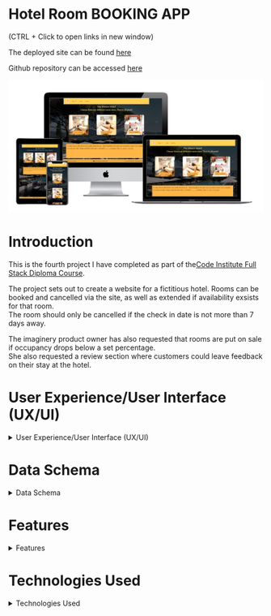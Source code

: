 
# **Hotel Room BOOKING APP**

(CTRL + Click to open links in new window)

The deployed site can be found [here](https://pp4-civ1.herokuapp.com/)

Github repository can be accessed [here](https://github.com/bobshort4bobby4/PP4-Civ1)


![mockup of website](https://github.com/bobshort4bobby4/PP4-Civ1/blob/main/media/mockup-pp4.png)




# **Introduction**

This is the fourth project I have completed as part of the[Code Institute Full Stack Diploma Course](https://codeinstitute.net).  

The project sets out to create a website for a fictitious hotel.  Rooms can be booked and cancelled via the site, as well as extended if availability exsists for that room.  
The room should only be cancelled if the check in date is not more than 7 days away.

The imaginery product owner has also requested that rooms are put on sale if occupancy drops below a set percentage.  
She also requested a review section where customers could leave feedback on their stay at the hotel.
  
# User Experience/User Interface (UX/UI)

<details>  
            
<summary>User Experience/User Interface (UX/UI)</summary>    
  
  
  
   
  
The AGIILE methodology for project development will be used to produce this project, this method involves continual collaboration between all parties and improvments   at every stage. It helps to ensure good quality products are produced within time and financial constraints.
  
   ### User Stories  
  
   #### Casual Visitor Goals
   As a Casual Visitor I want:
  - to be easily able to ascertain information on the hotel and it's locality to aid my purchasing decision.
  - to be able to check availability for my room choice on any particular set of dates to aid my purchasing decision.
  - to navigate easily around the site to avoid frustration whilst using the site and to engender positive emotions towards the business.
  - to have any incorrect input rejected and the error explained clearly and quickly so I do not have any frustrating emotions using the site. 
  - to be able to read reviews about the hotel to determine the quality of the product and aid my purchasing decision.
    
  #### Customer Goals
  As a Customer I want:
  - to be able to easily book a room.
  - to be able to easily cancel a booking if there is more than 7 days to check in to manage my booking.
  - to be able to easly extend my stay if possible to manage my booking .
  - to be easily able to view my booking and account details to make using the site as easy as possible.
  - to be easily able to change account details to make use as easy as possible.
  - to have all actions confirmed to me so as to avoid any confusion or mis-understandings.
  - to be able to leave a review of the hotel to improve my experience using the site/business.  
    
  #### Site Owner/Administrator
  As a Site Owner/Administrator I want:
  - to be able to view and analyse bookings to enable proper planning.
  - to be able to view/change rooms to keep room inventory current.
  - to be able to view customer information to enable efficient communication.
  - to provide a quality website in order to drive sales and increase profits.
  
  #### Epics
  Using the user stories as a frame of reference the following Epics were formulated;
  
  - implement basic html and django structure
  - implement user registration and login
  - implement home pages
  - implement room booking management system
  - implement user feedback system
  - optimise the django admin panel to aid hotel management functions.
  
  The user stories were prioritised using the MoSCoW technique and the Kanban Board feature built-in to Github will be used as an information radiator.
  The user stories were broken down into tasks and these were listed under their respective Epic in the initial Kanban Board/
  Care was taken to ensure should-have proioritised user stories are not greater than 60% of the total.
  
  ### Wireframes
  A full set of wireframes was produced, they can be viewed via the link following.
  This document shows three reviews per page on the reviews page, this number was changed to five in the deployed app, as it displayed better.
  (CTRL + click to open on new page)
  [Link to wireframes pdf](https://github.com/bobshort4bobby4/PP4-Civ1/blob/main/media/pp4-ci-wireframesv2.pdf)  
    
  ### Typography
  I choose The Playfair Display Font  as the  main font for the site.   
    
  ![playfair display font example](https://github.com/bobshort4bobby4/PP4-Civ1/blob/main/media/typography/playfairfont-pp4.png)  
  
  The Playfair font did not display well in the various form fields especially at smaller screen sizes so I choose the Koulen font for these elements.  
    
  ![example of the koulen font](https://github.com/bobshort4bobby4/PP4-Civ1/blob/main/media/typography/koulenfont-pp4.png)  
    
  Both fonts were downloaded from Google fonts.  
  
  ### Images
  
  All images used in this site were obtained from the [Pexels Website](https://www.pexels.com/) and are free to use.
   
  ### Colours
  Colours used are shown below. Black was used for some of the form fields as it was clearer.  
    
![](https://github.com/bobshort4bobby4/PP4-Civ1/blob/main/media/colours-pp4.png)
    
  
  
  
  
  
  
  
  
  
</details>

# Data Schema
<details>
  <summary>Data Schema</summary>
  
  ### Database Relations
  
  Roombook App Models
  
  **RoomType**  
  type:charfield  
  description:textfield  
  price:decimalfield  
  image_url: urlfield  
  image:imagefield  
  
  **Room**  
  room_number: integerfield  
  type:foreginKey(roomtype)
  booked:boolean  
  occupied:boolean  
  
  **Booking**  
  user:foreginkey(AUTH_USER_Model)  
  room_number:foreginkey(Room)  
  check_in:datefield  
  check_out:datefield  
  is_active:boolean    
  
  
  Reviews App Model
  
  **Reviews**  
  user:foreginkey(AUTH_USER_Model)    
  text:textfield  
  created_on:datefield  
  approved:boolean  
  featured:boolean  

[Link to erd pdf](https://github.com/bobshort4bobby4/PP4-Civ1/blob/main/media/erd-pdf-correct.pdf)
![erd](https://github.com/bobshort4bobby4/PP4-Civ1/blob/main/media/pp4-erd-png-correct.png)  
    
    
  ### Django View Types
  I used a mixture of function and Class based views.  
  The Generic views used were 
  - TemplateView
  - DeleteView
  - ListView
  - CreateView  
    
  Two built-in mixins were used also  
  - SuccessMessageMixin
  - LoginRequiredMixin
  

</details>

# Features
<details>
  <summary>Features</summary>
  
  ### Home Page  
  The major element of the landing page is a display inviting the user to check availability for the various room types the hotel offers.  
  Price and a brief description of the rooms are also displayed.  
  The nav-bar is displayed at the top along with various links to social media.  
  The nav-bar is based on a standard bootstrap one and is fully responsive, collasping to  a  hamburger menu at smaller screen sizes.  
  The nav-bar and social links are part of the base template and are displayed on all pages.  
  When a user logs in the 'log out', 'myaccount' and 'logged in as ...' links are displayed.  
  All social links open to a new tab.  
  A carousel of featured reviews is placed on the lower part of the screen.  
    
  ![image of home screen](https://github.com/bobshort4bobby4/PP4-Civ1/blob/main/media/features-readme/home-pp4.png)
  
    
  ### Information Page
  The information page is accessed from the drop down menu from the nav-bar.  
  It contains a brief paragraph of general information on our imaginery hotel and an embedded google map showing it's supposed location.  
    
  ![image of the information page](https://github.com/bobshort4bobby4/PP4-Civ1/blob/main/media/features-readme/infopage-pp4.png)
  
  ### Reviews Page
  The Reviews page displays all approved reviews in groups of 5 per page, the page uses django's ListView's built-in pagination feature to handle this.  
  This page is accessed from the drop down menu in the nav-bar.  
  There is a button to enable logged in users to leave a review, any logged out user is shown an alert and redirected to the home page if they try to submit a review.    
  ![image of review page](https://github.com/bobshort4bobby4/PP4-Civ1/blob/main/media/features-readme/reviewpage-pp4.png)
    
  ### Create Review Page
  A simple page containing a text area for users to input their review, the form validates for content, on submitting the user is alerted with a thank you message and redirected to the home page.  The reviews will not be displayed untill approved via the admin panel, only reviews set to featured = true will be displayed on the home page slider.
    
  ![image of the create review page](https://github.com/bobshort4bobby4/PP4-Civ1/blob/main/media/features-readme/createreviewpage-pp4.png)  
    
  ### Staff Page
  This page is available only to users who are staff.  It is used to approve reviews submitted by customers.  
    
  ![staff page image](https://github.com/bobshort4bobby4/PP4-Civ1/blob/main/media/features-readme/staffpage-pp4.png)
  
  ### Check Availability Page
  This page contains a short description of the type of room the user chose on the home page and a form to input the desired check-in and check-out dates.  
  The form validates the inputted dates for format and correctness.  
  The 'Check Availability' button directs the user to either the booking procedure if there is a room free or to the home page with an informative message if not.  
    
  ![image of the check availability page](https://github.com/bobshort4bobby4/PP4-Civ1/blob/main/media/features-readme/checkavail-pp4.png)  
    
  ### Book Page
  The book page displays the details of the booking and a button to confirm the booking.  If the occupancy rate for that period is below 50% a banner is displayed showing a 10% discount on the booking price. Please see note on how this was calculated in testing section.  
  On booking the user is thanked, the details shown again and re-directed to the home page.
    
  ![image of the booking screen](https://github.com/bobshort4bobby4/PP4-Civ1/blob/main/media/features-readme/bookpage-pp4.png)  
    
  ### MyAccount Page
  
  Available only to logged in users this page lists that customers bookings as well as the option to extend the stay if available, cancel the booking if enough notice(7 days) and an option to change password.  
    
  ![image of the my account page](https://github.com/bobshort4bobby4/PP4-Civ1/blob/main/media/features-readme/myaccountscreen-pp4.png)  
    
  ### Extend Booking Page
  
  Page used to extend the check-out date for the room if free. It displays the details of the booking and a form field to enter the new desired checkout date.  The form data is validated  and the booking is altered if possible, the user is shown a message and redirected to the myaccount page if data is invalid.  
    
  ![image of extend booking page](https://github.com/bobshort4bobby4/PP4-Civ1/blob/main/media/features-readme/extendbookingpage-pp4.png)  
    
  ### Cancel Booking Page 
  This page will be used to cancel the booking (details are displayed ) if there is enough notice. If there is not a message is displayed, if there is the booking is deleted from the database and action confirmed to user via an alert. 
    
  ![image of the cancel booking page](https://github.com/bobshort4bobby4/PP4-Civ1/blob/main/media/features-readme/cancelbookingpage-pp4.png)
    
  ### User Authentification
  All user authentification functions are implemented using the django all-auth package.  The templates are customisied to match the style of website.  
     
  ### Footer  
  All pages have a footer which conatain working links to the hotel for both telephone and email.  
    
  
  ### Admin Panel Features
  
  I made some small additions to the admin panel features, these were functions which I imagined would be useful to a hotel manager in a real-life scenario.  
  ##### Occupancy Rate in roomtype 
  I added two columns in the roomtype relation display which show the ocupancy rate for each room type over 14 and 30 days.  
    
  ![image of occupancy rate display in admin panel](https://github.com/bobshort4bobby4/PP4-Civ1/blob/main/media/features-readme/occupancyrate-pp4.png)  
    
    
  ##### Custom Model Manager
  I added a custom model manager into the bookings model which marks all out of date bookings as in-active.  ie. if a booking's check-out date is in the past, then the booking's 'is_active' field is set to false.   
    
 ##### Actions on Review Relation Display  
  I added three actions to the dropdown list on the review relation display. These allow the manager to process reviews in a more efficient manner.  
   
  ![image of dropdown list on reviews display](https://github.com/bobshort4bobby4/PP4-Civ1/blob/main/media/features-readme/reviewactions-pp4.png)
  
  ##### Custom Filters
  I added several custom filters to some of the relation displays via the admin.py file  
    
  ![image of custom admin panel filters](https://github.com/bobshort4bobby4/PP4-Civ1/blob/main/media/features-readme/customfilters-pp4.png)
  
  
  
  
  
  
  
 </details>
 
 # Technologies Used
<details>
  <summary>Technologies Used</summary>
  
  #### Languages Used
  
  - Python
  - CSS  
  - HTML  
  - CSS  
  
  #### Development Environment
    
  I used the gitpod-full-template for gitpod provided by Code Institute.  
  The app was built using the Django framework.  
  
  
  #### Applications Used
  
  - [Balsamiq](https://www.balsamiq.com) was used to create wireframes for this project.
  - [LucidChart](https://www.lucidchart.com) used for the ERD in readme file.
  - [Git](https://git-scm.com/) Git was used for version control.
  - [GitHub](https://github.com/) GitHub is used to store the projects code.
  - [Heroku](http://www.heroku.com/) Heroku.com was used to deploy the site.
  - [Chrome Developer Tools](https://developer.chrome.com/docs/devtools/) used for layout and responsive testing.
  - [Wave](https://wave.webaim.org/) used for accessibility testing.
  - [W3 Validator](https://jigsaw.w3.org/css-validator/) used to test css code.
  - [pep8online](http://pep8online.com/) pep8online used to validate python code
  - [Windows snip & sketch](https://www.microsoft.com/en-us/p/snip-sketch/9mz95kl8mr0l?activetab=pivot:overviewtab) used to capture screenshots for readme file.
  - [techsini.com](https://techsini.com/) used to create the mock-up used in the readme file.
  - [Freeconvert.com](https://www.freeconvert.com) was used to convert the background image file to the  webp format.  
  - [autoprefixer.github.io](https://autoprefixer.github.io/) used to improve browser compatibility.
  

  
# Deployment and Version Control
<details>  
            
<summary>Deployment</summary>    
  
  
 ### Version Control
  
  Git is an open source version control system and was used for this project. Github was used to store the repository.   
  Git is run locally whereas Github is cloud based.
  
  ###### Forking
  Forking a Github repository is the process of making a copy of any repository that you can use without affecting the original, this original is known as the 
  "upstream repository".
  The process for forking a repository is set out below.
  1. Go to the Github page that hosts the repository you wish to fork.
  1. On the top-right of the page there is a button "Fork".
  1. Click this button.
  1. This creates a repository in your Github home page which is a copy of the original. You can submit and receive changes to the code by using pull requests 
  and/or syncing with the upstream repository.
    
  (Taken from the Github Docs guide "Forking Projects")
    
###### Cloning 
  Cloning a repository involves making a full copy of that repository on your local machine. This makes working on the code easier.  Changes can be pushed back up to the 
  GitHub site or changes from other sources pulled to your local copy. To make a clone follow the process below.
  1. Goto the repository page on GitHub.
  1. Above the file list click on the green button titled "Code".
  1. You can choose to download a zip file of the repository, unpack it on your local machine and open it in your IDE or,
  1. Clone using HTTPS by copying the URL under the HTTPS tab.
  1. Open a terminal window, set current directory to the one you want to contain the clone.
  1. Type `git clone `and paste the URL copied from the GitHub page.
  1. The repository clone will be created on your machine.
    
  (Taken from the Github Docs guide "Cloning a repository")
  
  ### Deployment
  
  ### Heroku

Heroku is a cloud based platform that allows the user to deploy and manage apps easily. The completed version of this project was deployed using Heroku.   
Heroku is fully managed meaning that all the hardware/server issues are taken care of.
It  previously allowed the linking of github repositories which made deploying easier but following a security issue this is not possible currently.
Projects must now be deployed through the heroku app via the terminal command line.  
  
To deploy my project I followed the steps below.
  
  - Remove the collectstatic variable from heroku settings and set debug to false in settings.py
  - login to Heroku:  
  `heroku login -i`  
  - check the apps name on heroku  
  `heroku apps`  
  - link the gitpod workspace with the app  
  `heroku git:remote -a pp4-civ1`  
  - use git commands to update repository  
  `git add .`  `git commit -m "commit message"`  
  - push to github  
  `git push origin main`  
  - push to heroku  
  `git push heroku main`  
  
  
  This process did not work seamlessly for me, below I list some the problems I encountered whilst trying to deployment the project.
  
  Because I had not created a runtime.txt file in my root, which specifies which  version of python I was using the build failed.
  [link to information on this issue](https://devcenter.heroku.com/articles/python-runtimes)  
  creating the said file with the contents `python-3.8.10 ` fixed this problem.
  
  I then got the H14  heroku error which indicates no web dynos are running, the documentation suggests that using the scale command should fix this  
  `heroku ps:scale web=1`, this did not work in my case and after further investigation I discovered my Procfile was  
  `web:gunicorn hotelapp.wsgi`   when it needed to be `web: gunicorn hotelapp.wsgi` note extra space after colon.  
  
  I had several more issues serving the static and media files due to having incorrect settings in the settings.py file of the django project.  
  
  
 </details>
 
 




# Testing
<details>
  <summary>Testing</summary>
  
 ### Lighthouse
  All pages of the app were tested using the lighthouse function built in to the Google Chrome browser.
  A summary of results is shown as well as links to the indivual results.  
  
  ![summary of lighthouse results](https://github.com/bobshort4bobby4/PP4-Civ1/blob/main/media/lighthouse-results/lightresults-all-pp4.png)  
    
  [link to home page lighthouse result](https://github.com/bobshort4bobby4/PP4-Civ1/blob/main/media/lighthouse-results/lighthouse-home-pp4.png)  
  [link to info page lighthouse result](https://github.com/bobshort4bobby4/PP4-Civ1/blob/main/media/lighthouse-results/lighthouse-info-pp4.png)  
  [link to contact page lighthouse result](https://github.com/bobshort4bobby4/PP4-Civ1/blob/main/media/lighthouse-results/lighthouse-contact-pp4.png)  
  [link to reviews page lighthouse result](https://github.com/bobshort4bobby4/PP4-Civ1/blob/main/media/lighthouse-results/lighthouse-review-pp4.png)  
  [link to check availability page lighthouse result](https://github.com/bobshort4bobby4/PP4-Civ1/blob/main/media/lighthouse-results/lighthouse-checkavail-pp4.png)  
  [link to book page lighthouse result](https://github.com/bobshort4bobby4/PP4-Civ1/blob/main/media/lighthouse-results/lighthouse-book-pp4.png)  
  [link to extend page lighthouse result](https://github.com/bobshort4bobby4/PP4-Civ1/blob/main/media/lighthouse-results/lighthouse-extend-pp4.png)  
  [link to cancel page lighthouse result](https://github.com/bobshort4bobby4/PP4-Civ1/blob/main/media/lighthouse-results/lighthouse-cancel-pp4.png)  
  [link to myaccount page lighthouse result](https://github.com/bobshort4bobby4/PP4-Civ1/blob/main/media/lighthouse-results/lighthouse-myaccount-pp4.png)  
  [link to create review page lighthouse result](https://github.com/bobshort4bobby4/PP4-Civ1/blob/main/media/lighthouse-results/lighthouse-createreview-pp4.png)
  
  The two lowest scores are for the create review and the extend booking pages (89 for accessability ), this concerns the lack of a label on a form field.  
  These two errors have been fixed as shown below.  
    
  ![create review lighthouse result fixed](https://github.com/bobshort4bobby4/PP4-Civ1/blob/main/media/lighthouse-results/lighthouse-createreview-fixed-pp4.png)  
    
  ![extend page lighthouse result fixed](https://github.com/bobshort4bobby4/PP4-Civ1/blob/main/media/lighthouse-results/lighthouse-extend-fixed-pp4.png)

  
  
  ### WAVE Web Accessibility Evaluation Tool
  The WAVE tool was used to test all, bar one of the apps pages. The 'myaccount' page caused a server error when it's url was submitted to the WAVE website, I do not know the reason for this error but could not replicate it on any other platform.  
  As before a summary of results is shown as well as links to the individual results.  
    
  ![summary of wave accessability tool results](https://github.com/bobshort4bobby4/PP4-Civ1/blob/main/media/wave-results/wave-all-pp4.png)  
    
  [link to home page WAVE result](https://github.com/bobshort4bobby4/PP4-Civ1/blob/main/media/wave-results/wave-home-pp4.png)  
  [link to book page WAVE result](https://github.com/bobshort4bobby4/PP4-Civ1/blob/main/media/wave-results/wave-book-pp4.png)  
  [link to cancel page WAVE result](https://github.com/bobshort4bobby4/PP4-Civ1/blob/main/media/wave-results/wave-cancel-pp4.png)  
  [link to check availability page WAVE result](https://github.com/bobshort4bobby4/PP4-Civ1/blob/main/media/wave-results/wave-checkavail-pp4.png)  
  [link to contact page WAVE result](https://github.com/bobshort4bobby4/PP4-Civ1/blob/main/media/wave-results/wave-contact-pp4.png)  
  [link to create review page WAVE result](https://github.com/bobshort4bobby4/PP4-Civ1/blob/main/media/wave-results/wave-createreview-pp4.png)  
  [link to extend bookig page WAVE result](https://github.com/bobshort4bobby4/PP4-Civ1/blob/main/media/wave-results/wave-extend-pp4.png)  
  [link to info page WAVE result](https://github.com/bobshort4bobby4/PP4-Civ1/blob/main/media/wave-results/wave-info-pp4.png)  
  [link to reviews page WAVE result](https://github.com/bobshort4bobby4/PP4-Civ1/blob/main/media/wave-results/wave-reviews-pp4.png)
    
  The one error shown is as above, concerning a form field having no visible label, this was fixed as shown below.  
    
  ![](https://github.com/bobshort4bobby4/PP4-Civ1/blob/main/media/wave-results/wave-extend-fixed-pp4.png)
    
  ### CSS Validation  
   I used The W3C CSS Validation Service-Jigsaw to validate the css used in the app.  
  Any errors found were fixed to obtain no errors and 2 warnings as shown below.  
  The warning concerned the importing of fonts from google fonts.
  Please note that a auto-prefixed version of this css file is used in the deployed version.  This version also has no errors but 38 warnings extra.  
  All of these extra warnings relate to vendor extensions
    
  ![css validation results](https://github.com/bobshort4bobby4/PP4-Civ1/blob/main/media/css-html%20-validation-results/cssvalidation-pp4.png)  
  
  
 
  
  
  
 ### HTML VALIDATION  
  Each page of HTML was checked using the W3C HTML validator.  
  All errors were remedied leaving three warning which concerned the aria label for the reviews slider on the home page.  
    
  ![html warning](https://github.com/bobshort4bobby4/PP4-Civ1/blob/main/media/css-html%20-validation-results/htmlwarnings-pp4.png)
 
    
  
  
  
  
 ### Python Validation
  All python code was validated using the PEP8 online validator.  All errors were cleared, a link to screen-grabs of these results is below.  
[Link to PeP8 results for python code](https://docs.google.com/document/d/1seRhPVNkAd9ZI-dmfUxzx1te3_IKNzYoB3pL-h_-G-8/edit?usp=sharing)
  
  
 ### Testing Application For Achievement of User Goals.  
    
  
   
  
  
   |                          Goal                                                      |                  Outcome                              |
   |------------------------------------------------------------------------------------|-------------------------------------------------------|
   |to be easily able to ascertain information on the hotel.                            |Information Page easily accessible                     |
   |to be able to check availability for my room choice on any particular set of dates. |Function provided on home page                         |
   |to navigate easily around the site.                                                 |Intutitive navigation links provided                   |
   |to have any incorrect input rejected and the error explained clearly.               |All input validated and feedback provided              |
   |to be able to read reviews about the hotel.                                         |Review facility provided                               |
   |to be able to easily book a room.                                                   |Easy booking process provided with neccessary feedback |
   |to be able to easily cancel a booking                                               |Simple process to cancel booking provided              |
   |to be able to easly extend my stay                                                  |Simple process to extend stay if available             |
   |to be easily able to view my booking and account details                            |Dedicated page for customer's account                  |
   |to be easily able to change account details                                         |Ability to change password                             |
   |to have all actions confirmed to me so as to avoid any confusion                    |All information relayed to customer                    |
   |to be able to leave a review of the hotel                                           |Ability to leave a review provided                     |
   |to be able to view and analyse bookings                                             |Possible through admin panel                           |
   |to be able to view/change rooms                                                     |Possible through admin panel                           |
   |to be able to view customer information                                             |Possible through admin panel                           |
   |to provide a quality website                                                        |to be determined                                       |
   
   
  
   
  ### Responsive Testing
  
  The website was tested for responsiveness using the built-in tool in the Google Chrome browser. As I worked through each breakpoint I fixed any display issues I encountered.  
  A set of images of the homepage at each breakpoint is shown.  
  There is a link provided which shows the results of each other page in a spreadsheet.  
    
  ![homepage at 320px](https://github.com/bobshort4bobby4/PP4-Civ1/blob/main/media/responsive-images/home-320px-pp4.png)  
  HomePage at 320px.  
    
  ![homepage at 375px](https://github.com/bobshort4bobby4/PP4-Civ1/blob/main/media/responsive-images/home-375px-pp4.png)  
  HomePage at 375px.  
    
  ![homepage at 425px](https://github.com/bobshort4bobby4/PP4-Civ1/blob/main/media/responsive-images/home-425px-pp4.png)  
   HomePage at 425px.  
    
  ![homepage at 768px](https://github.com/bobshort4bobby4/PP4-Civ1/blob/main/media/responsive-images/home-768px-pp4.png)  
  HomePage at 768px.  
    
  ![homepag at 1024px](https://github.com/bobshort4bobby4/PP4-Civ1/blob/main/media/responsive-images/home-1024px-pp4.png)  
  HomePage at 1024px.  
    
  ![homepage at 1440px](https://github.com/bobshort4bobby4/PP4-Civ1/blob/main/media/responsive-images/home-1440px-pp4.png)  
  HomePage at 1440px.  
    
  ![homepage at 2000px](https://github.com/bobshort4bobby4/PP4-Civ1/blob/main/media/responsive-images/home-2000px-pp4.png)  
  HomePage at 2000px.
  
  
    
  [Link to responsive testing](https://docs.google.com/spreadsheets/d/1LyncF4JuYmWrfmwA610n0NtrX4EGbiZRYUCYySV0JWY/edit?usp=sharing)  
    
  
  ### Automated Tesing
  
  I wrote tests using the unit test functionality built into django. The coverage rate of these tests for the entire app was 86%.  
  The coverage for the individual apps is listed below.  
  - Home APP 100% 
  - MyAccount APP 73%  
  - Reviews APP 96%  
  - Roombook APP 84%  
  
  [These results are shared at this link](https://docs.google.com/spreadsheets/d/1RWi0MxZxObRYifLkKv-LtTtAoNW04lpUWkk4_LFDsOM/edit?usp=sharing)  
    
  ### Manual Testing of User Input and Functions  
  I systematically tested all user inputs and functionality in the website to compare feedback/results against expected results.  
  Any unexpected output/outcomes were fixed.  
  [The results of this testing can be found here](https://docs.google.com/spreadsheets/d/1OmOLO1755Cwm_MdL_q3j_q5kEfDmpSuUcT__er4jC2Y/edit?usp=sharing)
  
    
  
  
  
  
  
</details>




















